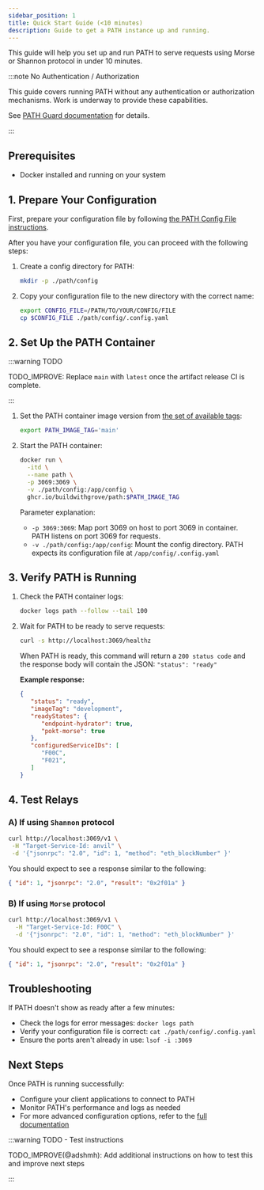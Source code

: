 ```yaml
---
sidebar_position: 1
title: Quick Start Guide (<10 minutes)
description: Guide to get a PATH instance up and running.
---
```


This guide will help you set up and run PATH to serve requests using Morse or Shannon protocol in under 10 minutes.

:::note No Authentication / Authorization

This guide covers running PATH without any authentication or authorization mechanisms. Work is underway to provide these capabilities.

See [PATH Guard documentation](https://path.grove.city/operate/helm/guard) for details.

:::

## Prerequisites

- Docker installed and running on your system

## 1. Prepare Your Configuration

First, prepare your configuration file by following [the PATH Config File instructions](https://path.grove.city/develop/path/configurations_path).

After you have your configuration file, you can proceed with the following steps:

1. Create a config directory for PATH:

   ```bash
   mkdir -p ./path/config
   ```

2. Copy your configuration file to the new directory with the correct name:

   ```bash
   export CONFIG_FILE=/PATH/TO/YOUR/CONFIG/FILE
   cp $CONFIG_FILE ./path/config/.config.yaml
   ```

## 2. Set Up the PATH Container

:::warning TODO

TODO_IMPROVE: Replace `main` with `latest` once the artifact release CI is complete.

:::

1. Set the PATH container image version from [the set of available tags](https://github.com/buildwithgrove/path/pkgs/container/path):

   ```bash
   export PATH_IMAGE_TAG='main'
   ```

2. Start the PATH container:

   ```bash
   docker run \
     -itd \
     --name path \
     -p 3069:3069 \
     -v ./path/config:/app/config \
     ghcr.io/buildwithgrove/path:$PATH_IMAGE_TAG
   ```

   Parameter explanation:

   - `-p 3069:3069`: Map port 3069 on host to port 3069 in container. PATH listens on port 3069 for requests.
   - `-v ./path/config:/app/config`: Mount the config directory. PATH expects its configuration file at `/app/config/.config.yaml`

## 3. Verify PATH is Running

1. Check the PATH container logs:

   ```bash
   docker logs path --follow --tail 100
   ```

2. Wait for PATH to be ready to serve requests:

   ```bash
   curl -s http://localhost:3069/healthz
   ```

   When PATH is ready, this command will return a `200 status code` and the response body will contain the JSON: `"status": "ready"`

   **Example response:**

   ```json
   {
      "status": "ready",
      "imageTag": "development",
      "readyStates": {
         "endpoint-hydrator": true,
         "pokt-morse": true
      },
      "configuredServiceIDs": [
         "F00C",
         "F021",
      ]
   }
   ```

## 4. Test Relays

### A) If using `Shannon` protocol

```bash
curl http://localhost:3069/v1 \
 -H "Target-Service-Id: anvil" \
 -d '{"jsonrpc": "2.0", "id": 1, "method": "eth_blockNumber" }'
```

You should expect to see a response similar to the following:

```json
{ "id": 1, "jsonrpc": "2.0", "result": "0x2f01a" }
```

### B) If using `Morse` protocol

```bash
curl http://localhost:3069/v1 \
  -H "Target-Service-Id: F00C" \
  -d '{"jsonrpc": "2.0", "id": 1, "method": "eth_blockNumber" }'
```

You should expect to see a response similar to the following:

```json
{ "id": 1, "jsonrpc": "2.0", "result": "0x2f01a" }
```

## Troubleshooting

If PATH doesn't show as ready after a few minutes:

- Check the logs for error messages: `docker logs path`
- Verify your configuration file is correct: `cat ./path/config/.config.yaml`
- Ensure the ports aren't already in use: `lsof -i :3069`

## Next Steps

Once PATH is running successfully:

- Configure your client applications to connect to PATH
- Monitor PATH's performance and logs as needed
- For more advanced configuration options, refer to the [full documentation](https://path.grove.city/develop/path)

:::warning TODO - Test instructions

TODO_IMPROVE(@adshmh): Add additional instructions on how to test this and improve next steps

:::
